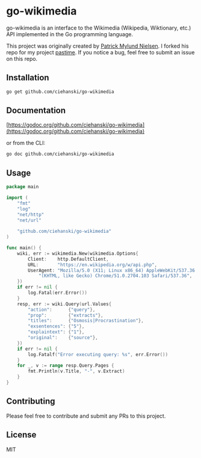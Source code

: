# go-wikimedia
go-wikimedia is an interface to the Wikimedia (Wikipedia, Wiktionary, etc.) API 
implemented in the Go programming language.

This project was originally created by [Patrick Mylund Nielsen](https://github.com/patrickmn). I 
forked his repo for my project [pastime](https://github.com/ciehanski/pastime). If you notice a bug, feel free to submit an issue on this repo. 

## Installation

```bash
go get github.com/ciehanski/go-wikimedia
```

## Documentation

[https://godoc.org/github.com/ciehanski/go-wikimedia](https://godoc.org/github.com/ciehanski/go-wikimedia)  

or from the CLI:   

```bash
go doc github.com/ciehanski/go-wikimedia
```

## Usage

```go
package main

import (
	"fmt"
	"log"
	"net/http"
	"net/url"
	
	"github.com/ciehanski/go-wikimedia"
)

func main() {
    wiki, err := wikimedia.New(wikimedia.Options{
    	Client:    http.DefaultClient,
    	URL:       "https://en.wikipedia.org/w/api.php",
    	UserAgent: "Mozilla/5.0 (X11; Linux x86_64) AppleWebKit/537.36 " +
    		"(KHTML, like Gecko) Chrome/51.0.2704.103 Safari/537.36",
    })
    if err != nil {
    	log.Fatal(err.Error())
    }
    resp, err := wiki.Query(url.Values{
        "action":      {"query"},
        "prop":        {"extracts"},
        "titles":      {"Osmosis|Procrastination"},
        "exsentences": {"5"},
        "explaintext": {"1"},
        "original":    {"source"},
    })
    if err != nil {
    	log.Fatalf("Error executing query: %s", err.Error())
    }
    for _, v := range resp.Query.Pages {
    	fmt.Println(v.Title, "-", v.Extract)
    }
}
```

## Contributing

Please feel free to contribute and submit any PRs to this project.

## License

MIT